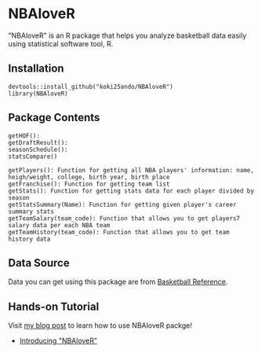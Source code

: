 # NBAloveR

"NBAloveR" is an R package that helps you analyze basketball data easily using statistical software tool, R.

## Installation

```{r}
devtools::install_github("koki25ando/NBAloveR")
library(NBAloveR)
```

## Package Contents

```{r}
getHOF():
getDraftResult():
seasonSchedule():
statsCompare()
```

```{r}
getPlayers(): Function for getting all NBA players' information: name, heigh/weight, college, birth year, birth place
getFranchise(): Function for getting team list
getStats(): Function for getting stats data for each player divided by season
getStatsSummary(Name): Function for getting given player's career summary stats
getTeamSalary(team_code): Function that allows you to get players7 salary data per each NBA team
getTeamHistory(team_code): Function that allows you to get team history data
```

## Data Source
Data you can get using this package are from [Basketball Reference](https://www.basketball-reference.com/).

## Hands-on Tutorial
Visit [my blog post](http://kokiando.hatenablog.com/entry/2018/09/10/121855) to learn how to use NBAloveR packge!
+ [Introducing "NBAloveR"](http://kokiando.hatenablog.com/entry/2018/09/10/121855)
